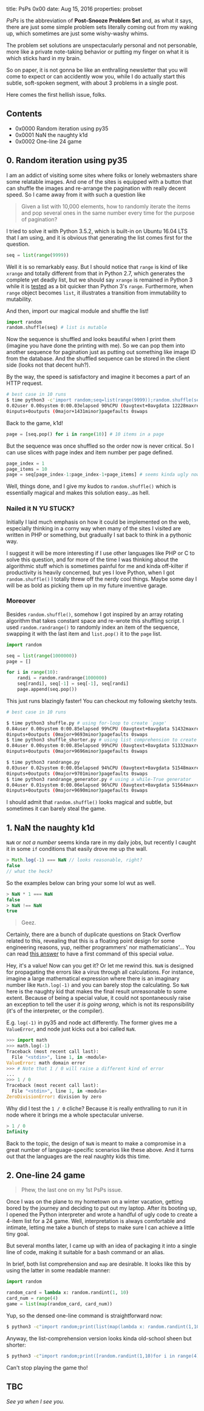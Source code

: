 title:      PsPs 0x00
date:       Aug 15, 2016
properties: probset

*PsPs* is the abbreviation of **Post-Snooze Problem Set** and, as what it says,
there are just some simple problem sets literally coming out from my waking up,
which sometimes are just some wishy-washy whims.

The problem set solutions are unspectacularly personal and not personable, more
like a private note-taking behavior or putting my finger on what it is which
sticks hard in my brain.

So on paper, it is not gonna be like an enthralling newsletter that you will
come to expect or can accidently wow you, while I do actually start this subtle,
soft-spoken segment, with about 3 problems in a single post.

Here comes the first hellish issue, folks.

## Contents

* 0x0000 Random iteration using py35
* 0x0001 NaN the naughty k1d
* 0x0002 One-line 24 game

## 0. Random iteration using py35

I am an addict of visiting some sites where folks or lonely webmasters share
some relatable images. And one of the sites is equipped with a button that can
shuffle the images and re-arrange the pagination with really decent speed. So I
came away from it with such a question like

> Given a list with 10,000 elements, how to randomly iterate the items and pop
several ones in the same number every time for the purpose of pagination?

I tried to solve it with Python 3.5.2, which is built-in on Ubuntu 16.04 LTS
that I am using, and it is obvious that generating the list comes first for the
question.

```python
seq = list(range(9999))
```

Well it is so remarkably easy. But I should notice that `range` is kind of like
`xrange` and totally different from that in Python 2.7, which generates the
complete yet deadly list, but we should say `xrange` is remained in Python 3
while it is
[tested](http://stackoverflow.com/questions/15014310/why-is-there-no-xrange-function-in-python3)
as a bit quicker than Python 3's `range`. Furthermore, when `range` object
becomes `list`, it illustrates a transition from immutability to mutability.

And then, import our magical module and shuffle the list!

```python
import random
random.shuffle(seq) # list is mutable
```

Now the sequence is shuffled and looks beautiful when I print them (imagine you
have done the printing with me). So we can pop them into another sequence for
pagination just as putting out something like image ID from the database. And
the shuffled sequence can be stored in the client side (looks not that decent
huh?).

By the way, the speed is satisfactory and imagine it becomes a part of an HTTP
request.

```bash
# best case in 10 runs
$ time python3 -c'import random;seq=list(range(9999));random.shuffle(seq)' 
0.02user 0.00system 0:00.03elapsed 90%CPU (0avgtext+0avgdata 12228maxresident)k
0inputs+0outputs (0major+1431minor)pagefaults 0swaps
```

Back to the game, k1d!

```python
page = [seq.pop() for i in range(10)] # 10 items in a page
```

But the sequence was once shuffled so the order now is never critical. So I can
use slices with page index and item number per page defined.

```python
page_index = 1
page_items = 10
page = seq[page_index-1:page_index-1+page_items] # seems kinda ugly now
```

Well, things done, and I give my kudos to `random.shuffle()` which is
essentially magical and makes this solution easy...as hell.

### Nailed it N YU STUCK?

Initially I laid much emphasis on how it could be implemented on the web,
especially thinking in a corny way when many of the sites I visited are written
in PHP or something, but gradually I sat back to think in a pythonic way.

I suggest it will be more interesting if I use other languages like PHP or C to
solve this question, and for more of the time I was thinking about the
algorithmic stuff which is sometimes painful for me and kinda off-kilter if
productivity is heavily concerned, but yes I love Python, when I got
`random.shuffle()` I totally threw off the nerdy cool things. Maybe some day
I will be as bold as picking them up in my future inventive garage.

### Moreover

Besides `random.shuffle()`, somehow I got inspired by an array rotating
algorithm that takes constant space and re-wrote this shuffling script. I used
`random.randrange()` to randomly index an item of the sequence, swapping it with
the last item and `list.pop()` it to the `page` list.

```python
import random

seq = list(range(1000000))
page = []

for i in range(10):
    randi = random.randrange(1000000)
    seq[randi], seq[-1] = seq[-1], seq[randi]
    page.append(seq.pop())
```

This just runs blazingly faster! You can checkout my following sketchy tests.

```bash
# best case in 10 runs

$ time python3 shuffle.py # using for-loop to create `page'
0.84user 0.00system 0:00.85elapsed 99%CPU (0avgtext+0avgdata 51432maxresident)k
0inputs+0outputs (0major+9693minor)pagefaults 0swaps
$ time python3 shuffle_shorter.py # using list comprehension to create `page'
0.84user 0.00system 0:00.85elapsed 99%CPU (0avgtext+0avgdata 51332maxresident)k
0inputs+0outputs (0major+9696minor)pagefaults 0swaps

$ time python3 randrange.py
0.03user 0.02system 0:00.05elapsed 94%CPU (0avgtext+0avgdata 51548maxresident)k
0inputs+0outputs (0major+9701minor)pagefaults 0swaps
$ time python3 randrange_generator.py # using a while-True generator
0.04user 0.01system 0:00.06elapsed 96%CPU (0avgtext+0avgdata 51564maxresident)k
0inputs+0outputs (0major+9690minor)pagefaults 0swaps
```

I should admit that `random.shuffle()` looks magical and subtle, but sometimes
it can barely steal the game. 

## 1. NaN the naughty k1d

`NaN` or *not a number* seems kinda rare in my daily jobs, but recently I caught
it in some `if` conditions that easily drove me up the wall.

```javascript
> Math.log(-1) === NaN // looks reasonable, right?
false
// what the heck?
```

So the examples below can bring your some lol wut as well.

```javascript
> NaN * 1 === NaN
false
> NaN !== NaN
true
```

> Geez.

Certainly, there are a bunch of duplicate questions on Stack Overflow related to
this, revealing that this is a floating point design for some engineering
reasons, yup, neither programmers' nor mathematicians'... You can read
[this answer](http://stackoverflow.com/a/23666623) to have a first command of
this special *value*.

Hey, it's a value! Now can you get it? Or let me rewind this. `NaN` is designed
for propagating the errors like a virus through all calculations. For instance,
imagine a large mathematical expression where there is an imaginary number like
`Math.log(-1)` and you can barely stop the calculating. So `NaN` here is the
naughty kid that makes the final result unreasonable to some extent. Because of
being a special value, it could not spontaneously raise an exception to tell the
user *it is going wrong*, which is not its responsibility (it's of the
interpreter, or the compiler).

E.g. `log(-1)` in py35 and node act differently. The former gives me a
`ValueError`, and node just kicks out a boi called `NaN`.

```python
>>> import math
>>> math.log(-1)
Traceback (most recent call last):
  File "<stdin>", line 1, in <module>
ValueError: math domain error
>>> # Note that 1 / 0 will raise a different kind of error
...
>>> 1 / 0
Traceback (most recent call last):
  File "<stdin>", line 1, in <module>
ZeroDivisionError: division by zero
```

Why did I test the `1 / 0` cliche? Because it is really enthralling to run it
in node where it brings me a whole spectacular universe.

```javascript
> 1 / 0
Infinity
```

Back to the topic, the design of `NaN` is meant to make a compromise in a great
number of language-specific scenarios like these above. And it turns out that
the languages are the real naughty kids this time.

## 2. One-line 24 game

> Phew, the last one on my 1st PsPs issue.

Once I was on the plane to my hometown on a winter vacation, getting bored by
the journey and deciding to put out my laptop. After its booting up, I opened
the Python interpreter and wrote a handful of ugly code to create a 4-item list
for a 24 game. Well, interpretation is always comfortable and intimate, letting
me take a bunch of steps to make sure I can achieve a little tiny goal.

But several months later, I came up with an idea of packaging it into a single
line of code, making it suitable for a bash command or an alias.

In brief, both list comprehension and `map` are desirable. It looks like this by
using the latter in some readable manner:

```python
import random

random_card = lambda x: random.randint(1, 10)
card_num = range(4)
game = list(map(random_card, card_num))
```

Yup, so the densed one-line command is straightforward now:

```bash
$ python3 -c"import random;print(list(map(lambda x: random.randint(1,10),range(4))))"
```

Anyway, the list-comprehension version looks kinda old-school sheen but shorter:

```bash
$ python3 -c"import random;print([random.randint(1,10)for i in range(4)])"
```

Can't stop playing the game tho!

## TBC

*See ya when I see you.*
